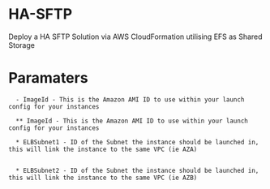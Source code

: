 # HA-SFTP
Deploy a HA SFTP Solution via AWS CloudFormation utilising EFS as Shared Storage

# Paramaters
      - ImageId - This is the Amazon AMI ID to use within your launch config for your instances

      ** ImageId - This is the Amazon AMI ID to use within your launch config for your instances

      * ELBSubnet1 - ID of the Subnet the instance should be launched in, this will link the instance to the same VPC (ie AZA)
 
 
      * ELBSubnet2 - ID of the Subnet the instance should be launched in, this will link the instance to the same VPC (ie AZB)
       
